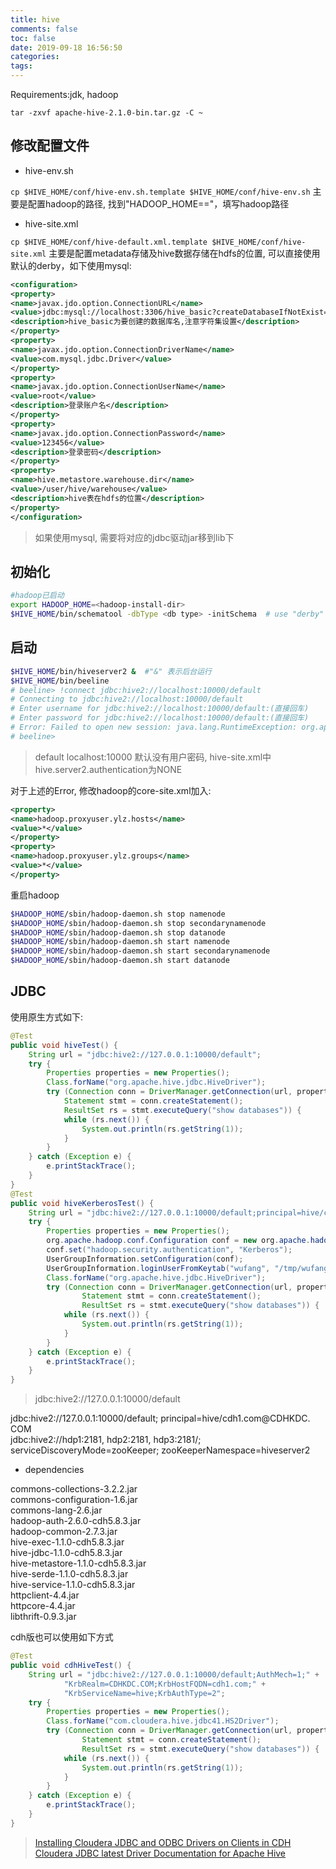 ```yaml
---
title: hive
comments: false
toc: false
date: 2019-09-18 16:56:50
categories:
tags:
---
```


Requirements:jdk, hadoop

`tar -zxvf apache-hive-2.1.0-bin.tar.gz -C ~`

## 修改配置文件

* hive-env.sh

`cp $HIVE_HOME/conf/hive-env.sh.template $HIVE_HOME/conf/hive-env.sh`
主要是配置hadoop的路径, 找到"HADOOP_HOME=="，填写hadoop路径

* hive-site.xml

`cp $HIVE_HOME/conf/hive-default.xml.template $HIVE_HOME/conf/hive-site.xml`
主要是配置metadata存储及hive数据存储在hdfs的位置, 可以直接使用默认的derby，如下使用mysql:

``` xml
<configuration>
<property>
<name>javax.jdo.option.ConnectionURL</name>
<value>jdbc:mysql://localhost:3306/hive_basic?createDatabaseIfNotExist=true&amp;characterEncoding=UTF-8&amp;useSSL=false</value>
<description>hive_basic为要创建的数据库名,注意字符集设置</description>
</property>
<property>
<name>javax.jdo.option.ConnectionDriverName</name>
<value>com.mysql.jdbc.Driver</value>
</property>
<property>
<name>javax.jdo.option.ConnectionUserName</name>
<value>root</value>
<description>登录账户名</description>
</property>
<property>
<name>javax.jdo.option.ConnectionPassword</name>
<value>123456</value>
<description>登录密码</description>
</property>
<property>
<name>hive.metastore.warehouse.dir</name>
<value>/user/hive/warehouse</value>
<description>hive表在hdfs的位置</description>
</property>
</configuration>  
```

> 如果使用mysql, 需要将对应的jdbc驱动jar移到lib下

## 初始化

``` sh
#hadoop已启动
export HADOOP_HOME=<hadoop-install-dir>
$HIVE_HOME/bin/schematool -dbType <db type> -initSchema  # use "derby" as db type or "mysql"
```

## 启动

``` sh
$HIVE_HOME/bin/hiveserver2 &  #"&" 表示后台运行
$HIVE_HOME/bin/beeline
# beeline> !connect jdbc:hive2://localhost:10000/default
# Connecting to jdbc:hive2://localhost:10000/default
# Enter username for jdbc:hive2://localhost:10000/default:(直接回车)
# Enter password for jdbc:hive2://localhost:10000/default:(直接回车)
# Error: Failed to open new session: java.lang.RuntimeException: org.apache.hadoop.ipc.RemoteException(org.apache.hadoop.security.authorize.AuthorizationException): User: ylz is not allowed to impersonate anonymous (state=,code=0)
# beeline>
```

> default localhost:10000
> 默认没有用户密码, hive-site.xml中hive.server2.authentication为NONE

对于上述的Error, 修改hadoop的core-site.xml加入:

``` xml
<property>
<name>hadoop.proxyuser.ylz.hosts</name>
<value>*</value>
</property>
<property>
<name>hadoop.proxyuser.ylz.groups</name>
<value>*</value>
</property>
```

重启hadoop

``` sh
$HADOOP_HOME/sbin/hadoop-daemon.sh stop namenode
$HADOOP_HOME/sbin/hadoop-daemon.sh stop secondarynamenode
$HADOOP_HOME/sbin/hadoop-daemon.sh stop datanode
$HADOOP_HOME/sbin/hadoop-daemon.sh start namenode
$HADOOP_HOME/sbin/hadoop-daemon.sh start secondarynamenode
$HADOOP_HOME/sbin/hadoop-daemon.sh start datanode
```

## JDBC

使用原生方式如下:

``` java
@Test
public void hiveTest() {
    String url = "jdbc:hive2://127.0.0.1:10000/default";
    try {
        Properties properties = new Properties();
        Class.forName("org.apache.hive.jdbc.HiveDriver");
        try (Connection conn = DriverManager.getConnection(url, properties);
            Statement stmt = conn.createStatement();
            ResultSet rs = stmt.executeQuery("show databases")) {
            while (rs.next()) {
                System.out.println(rs.getString(1));
            }
        }
    } catch (Exception e) {
        e.printStackTrace();
    }
}
@Test
public void hiveKerberosTest() {
    String url = "jdbc:hive2://127.0.0.1:10000/default;principal=hive/cdh1.com@CDHKDC.COM";
    try {
        Properties properties = new Properties();
        org.apache.hadoop.conf.Configuration conf = new org.apache.hadoop.conf.Configuration();
        conf.set("hadoop.security.authentication", "Kerberos");
        UserGroupInformation.setConfiguration(conf);
        UserGroupInformation.loginUserFromKeytab("wufang", "/tmp/wufang.keytab");
        Class.forName("org.apache.hive.jdbc.HiveDriver");
        try (Connection conn = DriverManager.getConnection(url, properties);
                Statement stmt = conn.createStatement();
                ResultSet rs = stmt.executeQuery("show databases")) {
            while (rs.next()) {
                System.out.println(rs.getString(1));
            }
        }
    } catch (Exception e) {
        e.printStackTrace();
    }
}
```

> jdbc:hive2://127.0.0.1:10000/default  

jdbc:hive2://127.0.0.1:10000/default; principal=hive/cdh1.com@CDHKDC. COM  
jdbc:hive2://hdp1:2181, hdp2:2181, hdp3:2181/; serviceDiscoveryMode=zooKeeper; zooKeeperNamespace=hiveserver2  

* dependencies

commons-collections-3.2.2.jar  
commons-configuration-1.6.jar  
commons-lang-2.6.jar  
hadoop-auth-2.6.0-cdh5.8.3.jar  
hadoop-common-2.7.3.jar  
hive-exec-1.1.0-cdh5.8.3.jar  
hive-jdbc-1.1.0-cdh5.8.3.jar  
hive-metastore-1.1.0-cdh5.8.3.jar  
hive-serde-1.1.0-cdh5.8.3.jar  
hive-service-1.1.0-cdh5.8.3.jar  
httpclient-4.4.jar  
httpcore-4.4.jar  
libthrift-0.9.3.jar  

cdh版也可以使用如下方式

``` java
@Test
public void cdhHiveTest() {
    String url = "jdbc:hive2://127.0.0.1:10000/default;AuthMech=1;" +
            "KrbRealm=CDHKDC.COM;KrbHostFQDN=cdh1.com;" +
            "KrbServiceName=hive;KrbAuthType=2";
    try {
        Properties properties = new Properties();
        Class.forName("com.cloudera.hive.jdbc41.HS2Driver");
        try (Connection conn = DriverManager.getConnection(url, properties);
                Statement stmt = conn.createStatement();
                ResultSet rs = stmt.executeQuery("show databases")) {
            while (rs.next()) {
                System.out.println(rs.getString(1));
            }
        }
    } catch (Exception e) {
        e.printStackTrace();
    }
}
```

>[Installing Cloudera JDBC and ODBC Drivers on Clients in CDH](https://www.cloudera.com/documentation/enterprise/latest/topics/hive_jdbc_odbc_driver_install.html#hive_installing_jdbc_odbc_drivers)  
[Cloudera JDBC latest Driver Documentation for Apache Hive](https://www.cloudera.com/documentation/other/connectors/hive-jdbc/latest.html)
